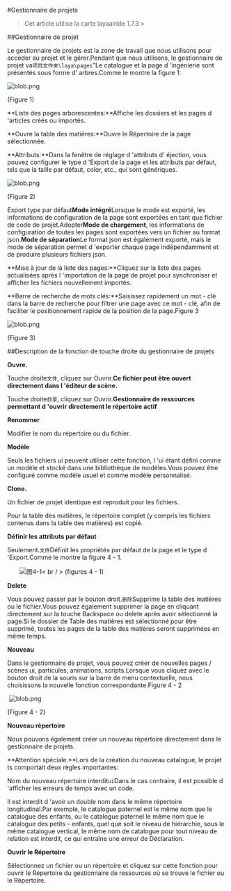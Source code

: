 #Gestionnaire de projets

> Cet article utilise la carte layaairide 1.7.3 >

##Gestionnaire de projet

Le gestionnaire de projets est la zone de travail que nous utilisons pour accéder au projet et le gérer.Pendant que nous utilisons, le gestionnaire de projet va`项目文件夹\laya\pages`"Le catalogue et la page d 'ingénierie sont présentés sous forme d' arbres.Comme le montre la figure 1:

​![blob.png](img/1.png)        


(Figure 1)

**Liste des pages arborescentes:**Affiche les dossiers et les pages d 'articles créés ou importés.

**Ouvre la table des matières:**Ouvre le Répertoire de la page sélectionnée.

**Attributs:**Dans la fenêtre de réglage d 'attributs d' éjection, vous pouvez configurer le type d 'Export de la page et les attributs par défaut, tels que la taille par défaut, color, etc., qui sont génériques.

​![blob.png](img/2.png)

(Figure 2)

Export type par défaut**Mode intégré**Lorsque le mode est exporté, les informations de configuration de la page sont exportées en tant que fichier de code de projet.Adopter**Mode de chargement**, les informations de configuration de toutes les pages sont exportées vers un fichier au format json.**Mode de séparation**Le format json est également exporté, mais le mode de séparation permet d 'exporter chaque page indépendamment et de produire plusieurs fichiers json.

**Mise à jour de la liste des pages:**Cliquez sur la liste des pages actualisées après l 'importation de la page de projet pour synchroniser et afficher les fichiers nouvellement importés.

**Barre de recherche de mots clés:**Saisissez rapidement un mot - clé dans la barre de recherche pour filtrer une page avec ce mot - clé, afin de faciliter le positionnement rapide de la position de la page.Figure 3

​![blob.png](img/3.png)        


(Figure 3)



 



##Description de la fonction de touche droite du gestionnaire de projets

**Ouvre.**

Touche droite`文件`, cliquez sur Ouvrir.**Ce fichier peut être ouvert directement dans l 'éditeur de scène.**

Touche droite`目录`, cliquez sur Ouvrir.**Gestionnaire de ressources permettant d 'ouvrir directement le répertoire actif**

**Renommer**

Modifier le nom du répertoire ou du fichier.

**Modèle**

Seuls les fichiers ui peuvent utiliser cette fonction, l 'ui étant défini comme un modèle et stocké dans une bibliothèque de modèles.Vous pouvez être configuré comme modèle usuel et comme modèle personnalisé.

**Clone.**

Un fichier de projet identique est reproduit pour les fichiers.

Pour la table des matières, le répertoire complet (y compris les fichiers contenus dans la table des matières) est copié.

**Définir les attributs par défaut**

Seulement.`文件`Définit les propriétés par défaut de la page et le type d 'Export.Comme le montre la figure 4 - 1.



　　![图4-1](img/4-1.png)< br / > (figures 4 - 1)

**Delete**

Vous pouvez passer par le bouton droit.`删除`Supprime la table des matières ou le fichier.Vous pouvez également supprimer la page en cliquant directement sur la touche Backspace ou delete après avoir sélectionné la page.Si le dossier de Table des matières est sélectionné pour être supprimé, toutes les pages de la table des matières seront supprimées en même temps.

**Nouveau**

Dans le gestionnaire de projet, vous pouvez créer de nouvelles pages / scènes ui, particules, animations, scripts.Lorsque vous cliquez avec le bouton droit de la souris sur la barre de menu contextuelle, nous choisissons la nouvelle fonction correspondante.Figure 4 - 2



​        ![blob.png](img/4-2.png)

(Figure 4 - 2)


 **Nouveau répertoire**

Nous pouvons également créer un nouveau répertoire directement dans le gestionnaire de projets.

​**Attention spéciale.**Lors de la création du nouveau catalogue, le projet ts comportait deux règles importantes:

Nom du nouveau répertoire interdit`ui`Dans le cas contraire, il est possible d 'afficher les erreurs de temps avec un code.

Il est interdit d 'avoir un double nom dans le même répertoire longitudinal.Par exemple, le catalogue paternel est le même nom que le catalogue des enfants, ou le catalogue paternel le même nom que le catalogue des petits - enfants, quel que soit le niveau de hiérarchie, sous le même catalogue vertical, le même nom de catalogue pour tout niveau de relation est interdit, ce qui entraîne une erreur de Déclaration.

**Ouvrir le Répertoire**

Sélectionnez un fichier ou un répertoire et cliquez sur cette fonction pour ouvrir le Répertoire du gestionnaire de ressources où se trouve le fichier ou le Répertoire.



